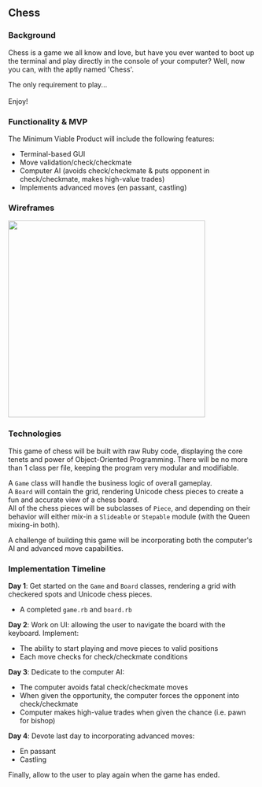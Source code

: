 ## Chess

### Background

Chess is a game we all know and love, but have you ever wanted to boot up the terminal and play directly in the console of your computer? Well, now you can, with the aptly named 'Chess'.

The only requirement to play...
<br>
<br>
Enjoy!

### Functionality & MVP

The Minimum Viable Product will include the following features:

- Terminal-based GUI
- Move validation/check/checkmate
- Computer AI (avoids check/checkmate & puts opponent in check/checkmate, makes high-value trades)
- Implements advanced moves (en passant, castling)

### Wireframes

<img src="https://github.com/msantam2/color-connect/blob/master/images/chess.png" width="400" height="400" />

### Technologies

This game of chess will be built with raw Ruby code, displaying the core tenets and power of Object-Oriented Programming. There will be no more than 1 class per file, keeping the program very modular and modifiable.

A `Game` class will handle the business logic of overall gameplay.
<br>
A `Board` will contain the grid, rendering Unicode chess pieces to create a fun and accurate view of a chess board.
<br>
All of the chess pieces will be subclasses of `Piece`, and depending on their behavior will either mix-in a `Slideable` or `Stepable` module (with the Queen mixing-in both).

A challenge of building this game will be incorporating both the computer's AI and advanced move capabilities.

### Implementation Timeline

**Day 1**: Get started on the `Game` and `Board` classes, rendering a grid with checkered spots and Unicode chess pieces.

- A completed `game.rb` and `board.rb`

**Day 2**: Work on UI: allowing the user to navigate the board with the keyboard. Implement:

- The ability to start playing and move pieces to valid positions
- Each move checks for check/checkmate conditions

**Day 3**: Dedicate to the computer AI:

- The computer avoids fatal check/checkmate moves
- When given the opportunity, the computer forces the opponent into check/checkmate
- Computer makes high-value trades when given the chance (i.e. pawn for bishop)

**Day 4**: Devote last day to incorporating advanced moves:

- En passant
- Castling

Finally, allow to the user to play again when the game has ended.
